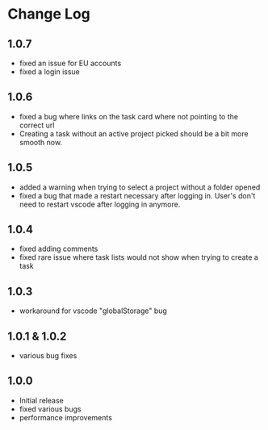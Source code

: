 # Change Log
## 1.0.7
- fixed an issue for EU accounts
- fixed a login issue

## 1.0.6
- fixed a bug where links on the task card where not pointing to the correct url
- Creating a task without an active project picked should be a bit more smooth now. 

## 1.0.5
- added a warning when trying to select a project without a folder opened
- fixed a bug that made a restart necessary after logging in. User's don't need to restart vscode after logging in anymore. 

## 1.0.4
- fixed adding comments
- fixed rare issue where task lists would not show when trying to create a task


## 1.0.3
- workaround for vscode "globalStorage" bug

## 1.0.1 & 1.0.2
 - various bug fixes

## 1.0.0

- Initial release
- fixed various bugs
- performance improvements